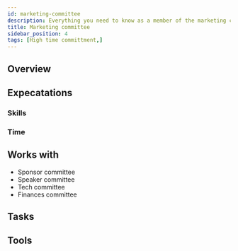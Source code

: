```yaml
---
id: marketing-committee
description: Everything you need to know as a member of the marketing committee
title: Marketing committee
sidebar_position: 4
tags: [High time committment,]
---
```


## Overview

## Expecatations

### Skills

### Time

## Works with

* Sponsor committee
* Speaker committee
* Tech committee
* Finances committee

## Tasks

## Tools